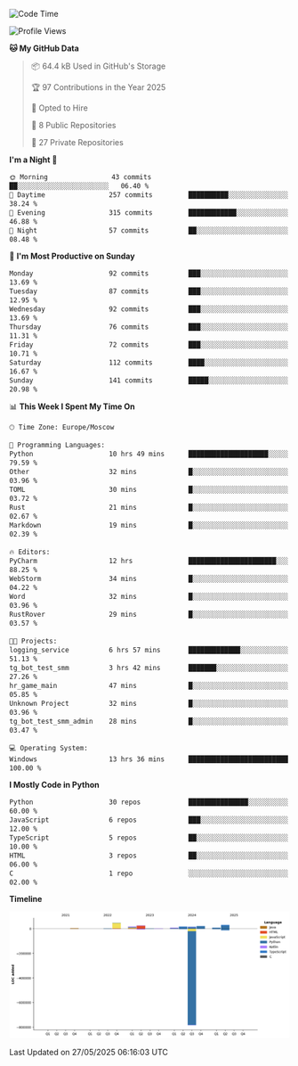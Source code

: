 <!--START_SECTION:waka-->
![Code Time](http://img.shields.io/badge/Code%20Time-680%20hrs%2054%20mins-blue)

![Profile Views](http://img.shields.io/badge/Profile%20Views-0-blue)

**🐱 My GitHub Data** 

> 📦 64.4 kB Used in GitHub's Storage 
 > 
> 🏆 97 Contributions in the Year 2025
 > 
> 💼 Opted to Hire
 > 
> 📜 8 Public Repositories 
 > 
> 🔑 27 Private Repositories 
 > 
**I'm a Night 🦉** 

```text
🌞 Morning                43 commits          ██░░░░░░░░░░░░░░░░░░░░░░░   06.40 % 
🌆 Daytime                257 commits         ██████████░░░░░░░░░░░░░░░   38.24 % 
🌃 Evening                315 commits         ████████████░░░░░░░░░░░░░   46.88 % 
🌙 Night                  57 commits          ██░░░░░░░░░░░░░░░░░░░░░░░   08.48 % 
```
📅 **I'm Most Productive on Sunday** 

```text
Monday                   92 commits          ███░░░░░░░░░░░░░░░░░░░░░░   13.69 % 
Tuesday                  87 commits          ███░░░░░░░░░░░░░░░░░░░░░░   12.95 % 
Wednesday                92 commits          ███░░░░░░░░░░░░░░░░░░░░░░   13.69 % 
Thursday                 76 commits          ███░░░░░░░░░░░░░░░░░░░░░░   11.31 % 
Friday                   72 commits          ███░░░░░░░░░░░░░░░░░░░░░░   10.71 % 
Saturday                 112 commits         ████░░░░░░░░░░░░░░░░░░░░░   16.67 % 
Sunday                   141 commits         █████░░░░░░░░░░░░░░░░░░░░   20.98 % 
```


📊 **This Week I Spent My Time On** 

```text
🕑︎ Time Zone: Europe/Moscow

💬 Programming Languages: 
Python                   10 hrs 49 mins      ████████████████████░░░░░   79.59 % 
Other                    32 mins             █░░░░░░░░░░░░░░░░░░░░░░░░   03.96 % 
TOML                     30 mins             █░░░░░░░░░░░░░░░░░░░░░░░░   03.72 % 
Rust                     21 mins             █░░░░░░░░░░░░░░░░░░░░░░░░   02.67 % 
Markdown                 19 mins             █░░░░░░░░░░░░░░░░░░░░░░░░   02.39 % 

🔥 Editors: 
PyCharm                  12 hrs              ██████████████████████░░░   88.25 % 
WebStorm                 34 mins             █░░░░░░░░░░░░░░░░░░░░░░░░   04.22 % 
Word                     32 mins             █░░░░░░░░░░░░░░░░░░░░░░░░   03.96 % 
RustRover                29 mins             █░░░░░░░░░░░░░░░░░░░░░░░░   03.57 % 

🐱‍💻 Projects: 
logging_service          6 hrs 57 mins       █████████████░░░░░░░░░░░░   51.13 % 
tg_bot_test_smm          3 hrs 42 mins       ███████░░░░░░░░░░░░░░░░░░   27.26 % 
hr_game_main             47 mins             █░░░░░░░░░░░░░░░░░░░░░░░░   05.85 % 
Unknown Project          32 mins             █░░░░░░░░░░░░░░░░░░░░░░░░   03.96 % 
tg_bot_test_smm_admin    28 mins             █░░░░░░░░░░░░░░░░░░░░░░░░   03.47 % 

💻 Operating System: 
Windows                  13 hrs 36 mins      █████████████████████████   100.00 % 
```

**I Mostly Code in Python** 

```text
Python                   30 repos            ███████████████░░░░░░░░░░   60.00 % 
JavaScript               6 repos             ███░░░░░░░░░░░░░░░░░░░░░░   12.00 % 
TypeScript               5 repos             ██░░░░░░░░░░░░░░░░░░░░░░░   10.00 % 
HTML                     3 repos             ██░░░░░░░░░░░░░░░░░░░░░░░   06.00 % 
C                        1 repo              ░░░░░░░░░░░░░░░░░░░░░░░░░   02.00 % 
```



**Timeline**

![Lines of Code chart](https://raw.githubusercontent.com/adlemx/adlemx/main/assets/bar_graph.png)


 Last Updated on 27/05/2025 06:16:03 UTC
<!--END_SECTION:waka-->
